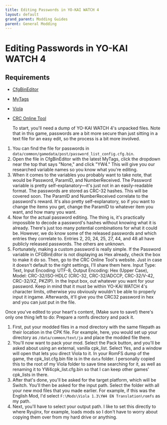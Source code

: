 ```yaml
---
title: Editing Passwords in YO-KAI WATCH 4
layout: default
grand_parent: Modding Guides
parent: General Modding
---
```


# Editing Passwords in YO-KAI WATCH 4
## Requirements
- [CfgBinEditor](https://github.com/onepiecefreak3/CfgBinEditor)
- [MyTags](https://github.com/light8227/ykw-stuff)
- [Viola](https://github.com/SuperTavor/Viola/releases)
- [CRC Online Tool](https://emn178.github.io/online-tools/crc/)

   To start, you'll need a dump of YO-KAI WATCH 4's unpacked files. Note that in this game, passwords are a bit more secure than just sitting in a text file for an easy edit, so the process is a bit more involved.
  
1.   You can find the file for passwords in `data/common/gamedata/post/password_list_config.cfg.bin`.
2.   Open the file in CfgBinEditor with the latest MyTags, click the dropdown near the top that says "None," and click "YW4." This will give you our researched variable names so you know what you're editing.
3.   When it comes to the variables you probably want to take note, that would be Password, ParamID, and NumberReceived. The Password variable is pretty self-explanatory—it's just not in an easily-readable format. The passwords are stored as CRC-32 hashes. This will be covered soon. The ParamID and NumberReceived correlate to the password's reward. It's also pretty self-explanatory, so if you want to change the items you get, change the ParamID to whatever item you want, and how many you want.
4.   Now for the actual password editing. The thing is, it's practically impossible to decode a password's hashes without knowing what it is already. There's just too many potential combinations for what it could be. However, we do know some of the released passwords and which entries they correlate to. Entries 2, 20, 24, 25, 27, 44, and 48 all have publicly released passwords. The others are unknown.
5.   Fortunately, making a custom password is really simple. If the Password variable in CFGBinEditor is not displaying as Hex already, check the box to make it do so. Then, go to the CRC Online Tool's website. Just in case it doesn't default to the right settings, I'll share them here. Input Type: Text, Input Encoding: UTF-8, Output Encoding: Hex (Upper Case), Model: CRC-32/ISO-HDLC (CRC-32, CRC-32/ADCCP, CRC-32/V-42, CRC-32/XZ, PKZIP). In the Input box, out whatever you want for your password. Keep in mind that it must be within YO-KAI WATCH 4's character limits, otherwise you obviously wouldn't be able to properly input it ingame. Afterwards, it'll give you the CRC32 password in hex and you can just put in the file.

   Once you've edited to your heart's content, (Make sure to save!) there's only one thing left to do: Prepare a romfs directory and pack it.
   
1.   First, put your modded files in a mod directory with the same filepath as their location in the CPK file. For example, here, you would set up your directory as `/data/common/text/ja` and place the modded file there.
2.   You'll now want to pack your mod. Select the Pack button, and you'll be asked about using an external, vanilla cpk_list. Select Yes, and a window will open that lets you direct Viola to it. In your RomFS dump of the game, the cpk_list.cfg.bin file is in the `data` folder. I personally copied this to the root of my Viola folder to save time searching for it, as well as renaming it to YW4cpk_list.cfg.bin so that I can keep other games' cpk_lists in there.
3.   After that's done, you'll be asked for the target platform, which will be Switch. You'll then be asked for the input path. Select the folder with all your new mod files that you made earlier. For example, if this was the English Mod, I'd select `F:\Mods\Viola 1.3\YW4 EN Translation\romfs` as my path.
4.   Next, you'll have to select your output path. I like to set this directly to where Ryujinx, for example, loads mods so I don't have to worry about copying them over from my hard drive or anything.
